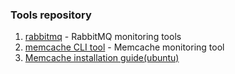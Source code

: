 ### Tools repository

1. [rabbitmq](https://github.com/egikander/tools/tree/master/rabbitmq) - RabbitMQ monitoring tools
2. [memcache CLI tool](https://github.com/egikander/tools/tree/master/memcache/cli) - Memcache monitoring tool
3. [Memcache installation guide(ubuntu)](https://github.com/egikander/tools/blob/master/memcache/memcache_install.md)
